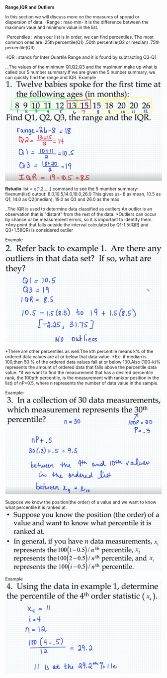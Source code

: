 **Range,IQR and Outliers**

In this section we will discuss more on the measures of spread or dispersion of data.
-Range : max-min- It is the difference between the maximum vaue and minimum value in the list.

-Percentiles : when our list is in order, we can find percentiles. The most common ones are
.25th percentile(Q1)
.50th percentile(Q2 or median)
.75th percentile(Q3)

-IQR : stands for Inter Quartile Range and it is found by subtracting Q3-Q1

...The values of the minimum Q1,Q2,Q3 and the maximum make up what is called our 5 number summary.If we are given the 5 number summary, we 
can quickly find the range and IQR.
Example
![Example](/images/rangiq.png?raw=true "Example")

**Rstudio**
list = c(1,2,....)
command to see the 5 mumber summary-
fivenum(list)
output: 8.0,10.5,14.0,19.0,26.0
This gives us- 8 as mean, 10.5 as Q1, 14.0 as Q2(median), 19.0 as Q3 and 26.0 as the max

..The IQR is used to determine data classified as outliers.An outlier is an observation that is  "distant" from the rest of the data.
*Outliers can occur by chance or be measurement errors, so it is important to identify them.
*Any point that falls outside the interval calculated by Q1-1.5(IQR) and Q3+1.5(IQR) is considered outlier

Example
![Example](/images/rangiq1.png?raw=true "Example")

*There are other percentiles as well.The kth percentile means k% of the ordered data values are at or below that data value.
*Ex- if median is 100,then 50 % of the ordered data values fall at or below 100.Also (100-k)% represents the amount of ordered data that falls above the percentile data value.
*if we want to find the measurement that has a desired percentile rank, the 100pth percentile, is the measurement with rank(or position in the list) of nP+0.5, where n represents the number of data value in the sample.

Example-
![Example](/images/raniq2.png?raw=true "Example")

Suppose we know the position(the order) of a value and we want to know what percentile it is ranked at.
![Example](/images/raniq3.png?raw=true "Example")

Example
![Example](/images/raniq4.png?raw=true "Example")


